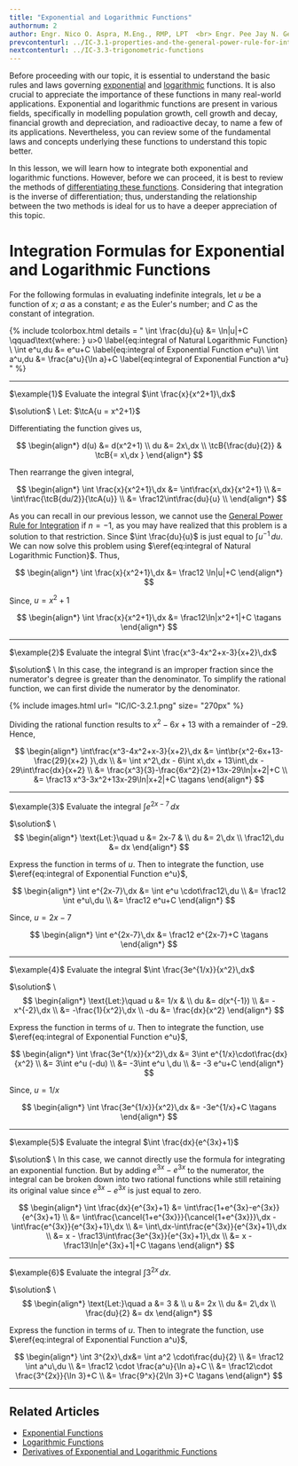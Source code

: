 ```yaml
---
title: "Exponential and Logarithmic Functions"
authornum: 2
author: Engr. Nico O. Aspra, M.Eng., RMP, LPT  <br> Engr. Pee Jay N. Gealone
prevcontenturl: ../IC-3.1-properties-and-the-general-power-rule-for-integration
nextcontenturl: ../IC-3.3-trigonometric-functions
---
```





<!-- Before proceeding with our topic, it is essential to develop a strong understanding of the basic rules and laws governing exponential and logarithmic functions. It is also crucial to appreciate the importance of these functions in many real-world applications. Exponential and logarithmic functions are present in various fields, specifically in modelling population growth, cell growth and decay, financial growth and depreciation, and radioactive decay, to name a few of its applications. Nevertheless, you can review some of the fundamental laws and concepts underlying these functions to better understand this topic. -->




Before proceeding with our topic, it is essential to understand the basic rules and laws governing [exponential](../DC-8.1-exponential-functions) and [logarithmic](../DC-8.2-logarithmic-functions) functions. It is also crucial to appreciate the importance of these functions in many real-world applications. Exponential and logarithmic functions are present in various fields, specifically in modelling population growth, cell growth and decay, financial growth and depreciation, and radioactive decay, to name a few of its applications. Nevertheless, you can review some of the fundamental laws and concepts underlying these functions to understand this topic better.


In this lesson, we will learn how to integrate both exponential and logarithmic functions. However, before we can proceed, it is best to review the methods of [differentiating these functions](../DC-8.3-derivatives-of-exponential-and-logarithmic-functions). Considering that integration is the inverse of differentiation; thus, understanding the relationship between the two methods is ideal for us to have a deeper appreciation of this topic.




# Integration Formulas for Exponential and Logarithmic Functions
For the following formulas in evaluating indefinite integrals, let $u$ be a function of $x$; $a$ as a constant; $e$ as the Euler's number; and $C$ as the constant of integration.

{% include tcolorbox.html
    details = "
        \int \frac{du}{u} &= \ln|u|+C  \qquad\text{where: } u>0
            \label{eq:integral of Natural Logarithmic Function} \\
        \int e^u\,du &= e^u+C 
            \label{eq:integral of Exponential Function e^u}\\
        \int a^u\,du &= \frac{a^u}{\ln a}+C
            \label{eq:integral of Exponential Function a^u}
    "
%}






---
$\example{1}$ 
Evaluate the integral
$\int \frac{x}{x^2+1}\,dx$

$\solution$ \\
Let: $\tcA{u = x^2+1}$

Differentiating the function gives us,

$$
\begin{align*}
    d(u) &= d(x^2+1) \\
    du &= 2x\,dx \\
	\tcB{\frac{du}{2}} & \tcB{= x\,dx }
\end{align*}
$$

Then rearrange the given integral,

$$
\begin{align*}
	\int \frac{x}{x^2+1}\,dx &= \int\frac{x\,dx}{x^2+1} \\
	&= \int\frac{\tcB{du/2}}{\tcA{u}} \\
	&= \frac12\int\frac{du}{u} \\
\end{align*}
$$

As you can recall in our previous lesson, we cannot use the [General Power Rule for Integration](../IC-3.1-properties-and-the-general-power-rule-for-integration) if $n = -1$, as you may have realized that this problem is a solution to that restriction. Since $\int \frac{du}{u}$ is just equal to $\int u^{-1}\,du$. We can now solve this problem using $\eref{eq:integral of Natural Logarithmic Function}$. Thus,

$$
\begin{align*}
	\int \frac{x}{x^2+1}\,dx &= \frac12 \ln|u|+C
\end{align*}
$$


Since, $u = x^2+1$

$$
\begin{align*}
	\int \frac{x}{x^2+1}\,dx &= \frac12\ln|x^2+1|+C		\tagans
\end{align*}
$$






---
$\example{2}$
Evaluate the integral
$\int \frac{x^3-4x^2+x-3}{x+2}\,dx$

$\solution$ \\
In this case, the integrand is an improper fraction since the numerator's degree is greater than the denominator. To simplify the rational function, we can first divide the numerator by the denominator.

{% include images.html 
    url= "IC/IC-3.2.1.png" 
    size= "270px"
%}

Dividing the rational function results to $x^2-6x+13$ with a remainder of $-29$. Hence,

$$
\begin{align*}
	\int\frac{x^3-4x^2+x-3}{x+2}\,dx &= \int\br{x^2-6x+13-\frac{29}{x+2} }\,dx \\
	&= \int x^2\,dx - 6\int x\,dx + 13\int\,dx - 29\int\frac{dx}{x+2} \\
	&= \frac{x^3}{3}-\frac{6x^2}{2}+13x-29\ln|x+2|+C \\
	&= \frac13 x^3-3x^2+13x-29\ln|x+2|+C	\tagans
\end{align*}
$$



---
$\example{3}$
Evaluate the integral
$\int e^{2x-7}\,dx$

$\solution$ \\
$$
\begin{align*}
	\text{Let:}\quad u &= 2x-7 & \\
	du &= 2\,dx \\
	\frac12\,du &= dx
\end{align*}
$$

Express the function in terms of $u$. Then to integrate the function, use $\eref{eq:integral of Exponential Function e^u}$,

$$
\begin{align*}
	\int e^{2x-7}\,dx &= \int e^u \cdot\frac12\,du \\
	&= \frac12 \int e^u\,du \\
	&= \frac12 e^u+C
\end{align*}
$$

Since, $u = 2x-7$

$$
\begin{align*}
	\int e^{2x-7}\,dx &= \frac12 e^{2x-7}+C		\tagans
\end{align*}
$$


---
$\example{4}$
Evaluate the integral
$\int \frac{3e^{1/x}}{x^2}\,dx$

$\solution$ \\
$$
\begin{align*}
	\text{Let:}\quad u &= 1/x & \\
	du &= d(x^{-1}) \\
	&= -x^{-2}\,dx \\
	&= -\frac{1}{x^2}\,dx \\
	-du &= \frac{dx}{x^2}
\end{align*}
$$

Express the function in terms of $u$. Then to integrate the function, use $\eref{eq:integral of Exponential Function e^u}$,

$$
\begin{align*}
	\int \frac{3e^{1/x}}{x^2}\,dx &= 3\int e^{1/x}\cdot\frac{dx}{x^2} \\
	&= 3\int e^u (-du) \\
	&= -3\int e^u \,du \\
	&= -3 e^u+C
\end{align*}
$$

Since, $u = 1/x$

$$
\begin{align*}
	\int \frac{3e^{1/x}}{x^2}\,dx &= -3e^{1/x}+C	\tagans
\end{align*}
$$



---
$\example{5}$ 
Evaluate the integral
$\int \frac{dx}{e^{3x}+1}$

$\solution$ \\
In this case, we cannot directly use the formula for integrating an exponential function. But by adding $e^{3x}-e^{3x}$ to the numerator, the integral can be broken down into two rational functions while still retaining its original value since $e^{3x}-e^{3x}$ is just equal to zero.

$$
\begin{align*}
	\int \frac{dx}{e^{3x}+1} &= \int\frac{1+e^{3x}-e^{3x}}{e^{3x}+1} \\
	&= \int\frac{\cancel{1+e^{3x}}}{\cancel{1+e^{3x}}}\,dx - \int\frac{e^{3x}}{e^{3x}+1}\,dx \\
	&= \int\,dx-\int\frac{e^{3x}}{e^{3x}+1}\,dx \\
	&= x - \frac13\int\frac{3e^{3x}}{e^{3x}+1}\,dx \\
	&= x - \frac13\ln|e^{3x}+1|+C	\tagans
\end{align*}
$$

---
$\example{6}$ 
Evaluate the integral 
$\int 3^{2x}\,dx$.

$\solution$ \\
$$
\begin{align*}
	\text{Let:}\quad a &= 3 & \\
	u &= 2x \\
	du &= 2\,dx \\
	\frac{du}{2} &= dx
\end{align*}
$$

Express the function in terms of $u$. Then to integrate the function, use $\eref{eq:integral of Exponential Function a^u}$,

$$
\begin{align*}
	\int 3^{2x}\,dx&= \int a^2 \cdot\frac{du}{2} \\
	&= \frac12 \int a^u\,du \\
	&= \frac12 \cdot \frac{a^u}{\ln a}+C \\
	&= \frac12\cdot \frac{3^{2x}}{\ln 3}+C \\	
	&= \frac{9^x}{2\ln 3}+C		\tagans
\end{align*}
$$





---
## Related Articles
- [Exponential Functions](../DC-8.1-exponential-functions)  
- [Logarithmic Functions](../DC-8.2-logarithmic-functions)
- [Derivatives of Exponential and Logarithmic Functions](../DC-8.3-derivatives-of-exponential-and-logarithmic-functions)